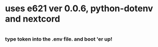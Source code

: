 <h1>uses e621 ver 0.0.6, python-dotenv and nextcord<h1>
<h3>type token into the .env file. and boot 'er up!<h3>
